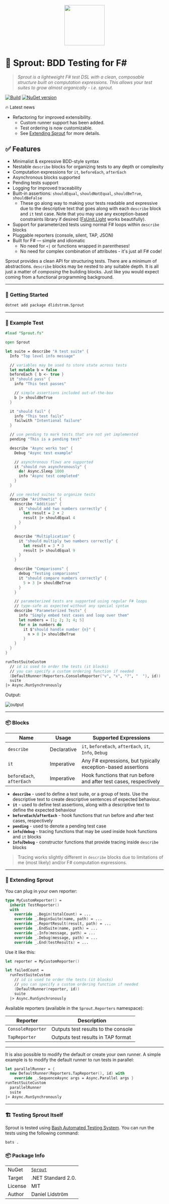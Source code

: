 <p align="center">
<img src="https://raw.githubusercontent.com/dlidstrom/Sprout/refs/heads/main/logo.png" height="128" width="128" />
</p>

# 🌱 Sprout: BDD Testing for F#

> *Sprout is a lightweight F# test DSL with a clean, composable structure built on computation expressions. This allows your test suites to grow almost organically - i.e. sprout.*

[![Build](https://github.com/dlidstrom/Sprout/actions/workflows/build.yml/badge.svg)](https://github.com/dlidstrom/Sprout/actions/workflows/build.yml)
[![NuGet version](https://badge.fury.io/nu/dlidstrom.Sprout.svg)](https://badge.fury.io/nu/dlidstrom.Sprout)

🔥 Latest news

- Refactoring for improved extensibility.
  - Custom runner support has been added.
  - Test ordering is now customizable.
  - See [Extending Sprout](#-extending-sprout) for more details.

## ✅ Features

- Minimalist & expressive BDD-style syntax
- Nestable `describe` blocks for organizing tests to any depth or complexity
- Computation expressions for `it`, `beforeEach`, `afterEach`
- Asynchronous blocks supported
- Pending tests support
- Logging for improved traceability
- Built-in assertions: `shouldEqual`, `shouldNotEqual`, `shouldBeTrue`, `shouldBeFalse`
  - These go along way to making your tests readable and expressive due to the
    descriptive text that goes along with each `describe` block and `it` test
    case. Note that you may use any exception-based constraints library if
    desired ([FsUnit.Light](https://github.com/Lanayx/FsUnit.Light) works
    beautifully).
- Support for parameterized tests using normal F# loops within `describe` blocks
- Pluggable reporters (console, silent, TAP, JSON)
- Built for F# — simple and idiomatic
  - No need for `<|` or functions wrapped in parentheses!
  - No need for complex combination of attributes - it's just all F# code!

Sprout provides a clean API for structuring tests. There are a minimum of
abstractions. `describe` blocks may be nested to any suitable depth. It is all
just a matter of *composing* the building blocks. Just like you would expect
coming from a functional programming background.

---

### 🚀 Getting Started

```bash
dotnet add package dlidstrom.Sprout
```

---

### 🧪 Example Test

```fsharp
#load "Sprout.fs"

open Sprout

let suite = describe "A test suite" {
  Info "Top level info message"

  // variables may be used to store state across tests
  let mutable b = false
  beforeEach { b <- true }
  it "should pass" {
    info "This test passes"

    // simple assertions included out-of-the-box
    b |> shouldBeTrue
  }

  it "should fail" {
    info "This test fails"
    failwith "Intentional failure"
  }

  // use pending to mark tests that are not yet implemented
  pending "This is a pending test"

  describe "Async works too" {
    Debug "Async test example"

    // asynchronous flows are supported
    it "should run asynchronously" {
      do! Async.Sleep 1000
      info "Async test completed"
    }
  }

  // use nested suites to organize tests
  describe "Arithmetic" {
    describe "Addition" {
      it "should add two numbers correctly" {
        let result = 2 + 2
        result |> shouldEqual 4
      }
    }

    describe "Multiplication" {
      it "should multiply two numbers correctly" {
        let result = 3 * 3
        result |> shouldEqual 9
      }
    }

    describe "Comparisons" {
      debug "Testing comparisons"
      it "should compare numbers correctly" {
        5 > 3 |> shouldBeTrue
      }
    }

    // parameterized tests are supported using regular F# loops
    // type-safe as expected without any special syntax
    describe "Parameterized Tests" {
      info "Simply embed test cases and loop over them"
      let numbers = [1; 2; 3; 4; 5]
      for n in numbers do
        it $"should handle number {n}" {
          n > 0 |> shouldBeTrue
        }
    }
  }
}

runTestSuiteCustom
  // id is used to order the tests (it blocks)
  // you can specify a custom ordering function if needed
  (DefaultRunner(Reporters.ConsoleReporter("v", "x", "?", "  "), id))
  suite
|> Async.RunSynchronously
```

Output:

![output](https://raw.githubusercontent.com/dlidstrom/Sprout/refs/heads/main/out.png)

---

### 📦 Blocks

| Name | Usage | Supported Expressions |
|-|-|-|
| `describe` | Declarative | `it`, `beforeEach`, `afterEach`, `it`, `Info`, `Debug` |
| `it` | Imperative | Any F# expressions, but typically exception-based assertions |
| `beforeEach`, `afterEach` | Imperative | Hook functions that run before and after test cases, respectively |

- **`describe`** - used to define a test suite, or a group of tests. Use the
  descriptive text to create descriptive sentences of expected behaviour.
- **`it`** - used to define test assertions, along with a descriptive text to
  define the expected behaviour
- **`beforeEach`/`afterEach`** - hook functions that run before and after test
  cases, respectively
- **`pending`** - used to denote a pending test case
- **`info`/`debug`** - tracing functions that may be used inside hook functions
  and `it` blocks
- **`Info`/`Debug`** - constructor functions that provide tracing inside
  `describe` blocks

> Tracing works slightly different in `describe` blocks due to limitations of me
> (most likely) and/or F# computation expressions.

---

### 🧩 Extending Sprout

You can plug in your own reporter:

```fsharp
type MyCustomReporter() =
  inherit TestReporter()
  with
    override _.Begin(totalCount) = ...
    override _.BeginSuite(name, path) = ...
    override _.ReportResult(result, path) = ...
    override _.EndSuite(name, path) = ...
    override _.Info(message, path) = ...
    override _.Debug(message, path) = ...
    override _.End(testResults) = ...
```

Use it like this:

```fsharp
let reporter = MyCustomReporter()

let failedCount =
  runTestSuiteCustom
    // id is used to order the tests (it blocks)
    // you can specify a custom ordering function if needed
    (DefaultRunner(reporter, id))
    suite
  |> Async.RunSynchronously
```

Available reporters (available in the `Sprout.Reporters` namespace):

| Reporter | Description |
| -------- | ----------- |
| `ConsoleReporter` | Outputs test results to the console |
| `TapReporter` | Outputs test results in TAP format |

---

It is also possible to modify the default or create your own runner. A simple
example is to modify the default runner to run tests in parallel:

```fsharp
let parallelRunner = {
  new DefaultRunner(Reporters.TapReporter(), id) with
    override _.SequenceAsync args = Async.Parallel args }
runTestSuiteCustom
  parallelRunner
  suite
|> Async.RunSynchronously
```

---

### 🏗️ Testing Sprout Itself

Sprout is tested using [Bash Automated Testing System](https://github.com/bats-core/bats-core).
You can run the tests using the following command:

```bash
bats .
```

### 📦 Package Info

|         |                             |
| ------- | --------------------------- |
| NuGet   | [`Sprout`](https://www.nuget.org/packages/dlidstrom.Sprout) |
| Target  | .NET Standard 2.0.          |
| License | MIT                         |
| Author  | Daniel Lidström             |
